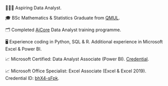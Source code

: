 👨🏻‍💻 Aspiring Data Analyst.

🎓 BSc Mathematics & Statistics Graduate from [QMUL](https://www.qmul.ac.uk).

🗂️ Completed [AiCore](https://www.theaicore.com) Data Analyst training programme.

🖥️ Experience coding in Python, SQL & R. Additional experience in Microsoft Excel & Power BI.

📈 Microsoft Certified: Data Analyst Associate (Power BI). [Credential](https://learn.microsoft.com/en-gb/users/mihairaduhustiuc-1435/credentials/137f40ef08d68fea?ref=https%3A%2F%2Fwww.linkedin.com%2F).

📈 Microsoft Office Specialist: Excel Associate (Excel & Excel 2019). Credential ID: [bhX4-sFpk](https://www.certiport.com/portal/pages/credentialverification.aspx).

<!--
**mihai0813/mihai0813** is a ✨ _special_ ✨ repository because its `README.md` (this file) appears on your GitHub profile.

Here are some ideas to get you started:

- 🔭 I’m currently working on ...
- 🌱 I’m currently learning ...
- 👯 I’m looking to collaborate on ...
- 🤔 I’m looking for help with ...
- 💬 Ask me about ...
- 📫 How to reach me: ...
- 😄 Pronouns: ...
- ⚡ Fun fact: ...
-->
